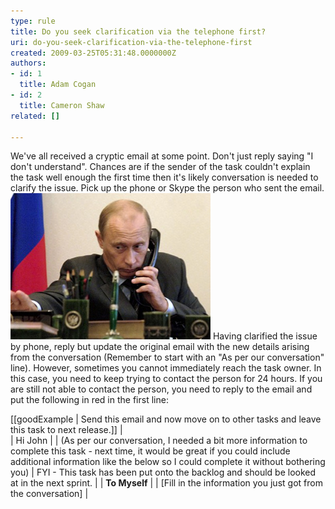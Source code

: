 ```yaml
---
type: rule
title: Do you seek clarification via the telephone first?
uri: do-you-seek-clarification-via-the-telephone-first
created: 2009-03-25T05:31:48.0000000Z
authors:
- id: 1
  title: Adam Cogan
- id: 2
  title: Cameron Shaw
related: []

---
```


We've all received a cryptic email at some point. Don't just reply saying "I don't understand". Chances are if the sender of the task couldn't explain the task well enough the first time then it's likely conversation is needed to clarify the issue. Pick up the phone or Skype the person who sent the email. <br>
![If an email isn't clear, a phone call generally sorts problems out quickly](putin-phone.jpg)
Having clarified the issue by phone, reply but update the original email with the new details arising from the conversation (Remember to start with an "As per our conversation" line).
However, sometimes you cannot immediately reach the task owner. In this case, you need to keep trying to contact the person for 24 hours. If you are still not able to contact the person, you need to reply to the email and put the following in red in the first line: 


[[goodExample | Send this email and now move on to other tasks and leave this task to next release.]]
|  
| Hi John
| 
| (As per our conversation, I needed a bit more information to complete this task - next time, it would be great if you could include additional information like the below so I could complete it without bothering you)
| FYI - This task has been put onto the backlog and should be looked at in the next sprint.
| 
| **To Myself**
| 
| [Fill in the information you just got from the conversation]
|
